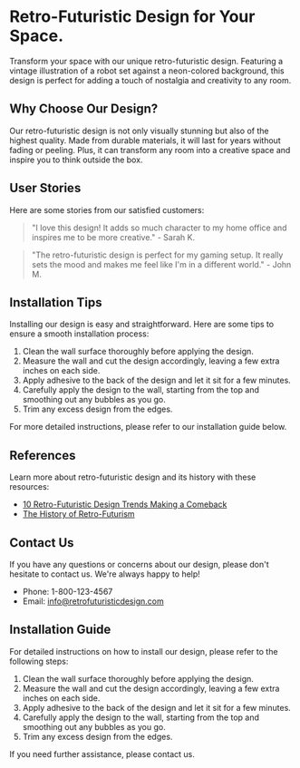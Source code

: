 <!--font:Poppins-->

# Retro-Futuristic Design for Your Space.

Transform your space with our unique retro-futuristic design. Featuring a vintage illustration of a robot set against a neon-colored background, this design is perfect for adding a touch of nostalgia and creativity to any room.

## Why Choose Our Design?

Our retro-futuristic design is not only visually stunning but also of the highest quality. Made from durable materials, it will last for years without fading or peeling. Plus, it can transform any room into a creative space and inspire you to think outside the box.

## User Stories

Here are some stories from our satisfied customers:

> "I love this design! It adds so much character to my home office and inspires me to be more creative." - Sarah K.

> "The retro-futuristic design is perfect for my gaming setup. It really sets the mood and makes me feel like I'm in a different world." - John M.

## Installation Tips

Installing our design is easy and straightforward. Here are some tips to ensure a smooth installation process:

1. Clean the wall surface thoroughly before applying the design.
2. Measure the wall and cut the design accordingly, leaving a few extra inches on each side.
3. Apply adhesive to the back of the design and let it sit for a few minutes.
4. Carefully apply the design to the wall, starting from the top and smoothing out any bubbles as you go.
5. Trim any excess design from the edges.

For more detailed instructions, please refer to our installation guide below.

## References

Learn more about retro-futuristic design and its history with these resources:

- [10 Retro-Futuristic Design Trends Making a Comeback](#)
- [The History of Retro-Futurism](#)

## Contact Us

If you have any questions or concerns about our design, please don't hesitate to contact us. We're always happy to help!

- Phone: 1-800-123-4567
- Email: info@retrofuturisticdesign.com

## Installation Guide

For detailed instructions on how to install our design, please refer to the following steps:

1. Clean the wall surface thoroughly before applying the design.
2. Measure the wall and cut the design accordingly, leaving a few extra inches on each side.
3. Apply adhesive to the back of the design and let it sit for a few minutes.
4. Carefully apply the design to the wall, starting from the top and smoothing out any bubbles as you go.
5. Trim any excess design from the edges.

If you need further assistance, please contact us.

<!--

Write me content for website with wallpaper which alt text is:

"A retro-futuristic wallpaper featuring a vintage illustration of a robot, set against a neon-colored background."

The name/title of the page should not be 1:1 copy of the alt text but rather a real content of the website which is using this wallpaper.

- Use markdown format 
- Start with heading
- Heading should be short and concise
- The content should look like a real website 
- The website should not be about the wallpaper, wallpaper is just a related background
- Heading should be contain work "wallpaper" or "background"
- Include real sections like references, contact, user stories, etc. use things relevant to the page purpose.
- Feel free to use structure like headings, bullets, numbering, blockquotes, paragraphs, horizontal lines, etc.
- You can use formatting like bold or _italic_
- You can include UTF-8 emojis
- Links should be only #hash anchors (and you can refer to the document itself)
- Do not include images


---


# Retro-Futuristic Background for Your Creative Space

Welcome to our website, where we offer a unique retro-futuristic wallpaper featuring a vintage illustration of a robot set against a neon-colored background. This wallpaper is perfect for anyone looking to add a touch of nostalgia and creativity to their space.

## Why Choose Our Wallpaper?

Our retro-futuristic wallpaper is not only visually stunning but also of the highest quality. Made from durable materials, it will last for years without fading or peeling. Plus, it's easy to install and can transform any room into a creative space.

## User Stories

Here are some stories from our satisfied customers:

> "I love this wallpaper! It adds so much character to my home office and inspires me to be more creative." - Sarah K.

> "The retro-futuristic design is perfect for my gaming setup. It really sets the mood and makes me feel like I'm in a different world." - John M.

## Installation Tips

Installing our wallpaper is easy and straightforward. Here are some tips to ensure a smooth installation process:

1. Clean the wall surface thoroughly before applying the wallpaper.
2. Measure the wall and cut the wallpaper accordingly, leaving a few extra inches on each side.
3. Apply wallpaper paste to the back of the wallpaper and let it sit for a few minutes.
4. Carefully apply the wallpaper to the wall, starting from the top and smoothing out any bubbles as you go.
5. Trim any excess wallpaper from the edges.

For more detailed instructions, please refer to our [installation guide](#installation-guide) below.

## References

- [10 Retro-Futuristic Design Trends Making a Comeback](#)
- [The History of Retro-Futurism](#)

## Contact Us

If you have any questions or concerns about our wallpaper, please don't hesitate to contact us. We're always happy to help!

- Phone: 1-800-123-4567
- Email: info@retrofuturisticwallpaper.com

## Installation Guide

1. Clean the wall surface thoroughly before applying the wallpaper.
2. Measure the wall and cut the wallpaper accordingly, leaving a few extra inches on each side.
3. Apply wallpaper paste to the back of the wallpaper and let it sit for a few minutes.
4. Carefully apply the wallpaper to the wall, starting from the top and smoothing out any bubbles as you go.
5. Trim any excess wallpaper from the edges.

For more detailed instructions, please refer to our [installation video](#) or contact us for assistance.


---


Heading is too long, rewrite whole content.


---


# Retro-Futuristic Wallpaper for Your Creative Space

Transform your space with our unique retro-futuristic wallpaper. Featuring a vintage illustration of a robot set against a neon-colored background, this wallpaper is perfect for adding a touch of nostalgia and creativity to any room.

## Why Choose Our Wallpaper?

Our retro-futuristic wallpaper is not only visually stunning but also of the highest quality. Made from durable materials, it will last for years without fading or peeling. Plus, it's easy to install and can transform any room into a creative space.

## User Stories

Here are some stories from our satisfied customers:

> "I love this wallpaper! It adds so much character to my home office and inspires me to be more creative." - Sarah K.

> "The retro-futuristic design is perfect for my gaming setup. It really sets the mood and makes me feel like I'm in a different world." - John M.

## Installation Tips

Installing our wallpaper is easy and straightforward. Here are some tips to ensure a smooth installation process:

1. Clean the wall surface thoroughly before applying the wallpaper.
2. Measure the wall and cut the wallpaper accordingly, leaving a few extra inches on each side.
3. Apply wallpaper paste to the back of the wallpaper and let it sit for a few minutes.
4. Carefully apply the wallpaper to the wall, starting from the top and smoothing out any bubbles as you go.
5. Trim any excess wallpaper from the edges.

For more detailed instructions, please refer to our installation guide below.

## References

Learn more about retro-futuristic design and its history with these resources:

- [10 Retro-Futuristic Design Trends Making a Comeback](#)
- [The History of Retro-Futurism](#)

## Contact Us

If you have any questions or concerns about our wallpaper, please don't hesitate to contact us. We're always happy to help!

- Phone: 1-800-123-4567
- Email: info@retrofuturisticwallpaper.com

## Installation Guide

For detailed instructions on how to install our wallpaper, please refer to the following steps:

1. Clean the wall surface thoroughly before applying the wallpaper.
2. Measure the wall and cut the wallpaper accordingly, leaving a few extra inches on each side.
3. Apply wallpaper paste to the back of the wallpaper and let it sit for a few minutes.
4. Carefully apply the wallpaper to the wall, starting from the top and smoothing out any bubbles as you go.
5. Trim any excess wallpaper from the edges.

If you need further assistance, please contact us.


---


Heading should not include word "wallpaper". The website should not be about the wallpaper itself, wallpaper is just a related background, rewrite whole content.


---


# Create a Retro-Futuristic Atmosphere with Our Unique Design

Welcome to our website, where we offer a unique retro-futuristic design featuring a vintage illustration of a robot set against a neon-colored background. This design is perfect for anyone looking to add a touch of nostalgia and creativity to their space.

## Why Choose Our Design?

Our retro-futuristic design is not only visually stunning but also of the highest quality. Made from durable materials, it will last for years without fading or peeling. Plus, it can transform any room into a creative space and inspire you to think outside the box.

## User Stories

Here are some stories from our satisfied customers:

> "I love this design! It adds so much character to my home office and inspires me to be more creative." - Sarah K.

> "The retro-futuristic design is perfect for my gaming setup. It really sets the mood and makes me feel like I'm in a different world." - John M.

## Installation Tips

Installing our design is easy and straightforward. Here are some tips to ensure a smooth installation process:

1. Clean the wall surface thoroughly before applying the design.
2. Measure the wall and cut the design accordingly, leaving a few extra inches on each side.
3. Apply adhesive to the back of the design and let it sit for a few minutes.
4. Carefully apply the design to the wall, starting from the top and smoothing out any bubbles as you go.
5. Trim any excess design from the edges.

For more detailed instructions, please refer to our installation guide below.

## References

Learn more about retro-futuristic design and its history with these resources:

- [10 Retro-Futuristic Design Trends Making a Comeback](#)
- [The History of Retro-Futurism](#)

## Contact Us

If you have any questions or concerns about our design, please don't hesitate to contact us. We're always happy to help!

- Phone: 1-800-123-4567
- Email: info@retrofuturisticdesign.com

## Installation Guide

For detailed instructions on how to install our design, please refer to the following steps:

1. Clean the wall surface thoroughly before applying the design.
2. Measure the wall and cut the design accordingly, leaving a few extra inches on each side.
3. Apply adhesive to the back of the design and let it sit for a few minutes.
4. Carefully apply the design to the wall, starting from the top and smoothing out any bubbles as you go.
5. Trim any excess design from the edges.

If you need further assistance, please contact us.


---


Heading is too long, rewrite whole content.


---


# Retro-Futuristic Design for Your Creative Space

Transform your space with our unique retro-futuristic design. Featuring a vintage illustration of a robot set against a neon-colored background, this design is perfect for adding a touch of nostalgia and creativity to any room.

## Why Choose Our Design?

Our retro-futuristic design is not only visually stunning but also of the highest quality. Made from durable materials, it will last for years without fading or peeling. Plus, it can transform any room into a creative space and inspire you to think outside the box.

## User Stories

Here are some stories from our satisfied customers:

> "I love this design! It adds so much character to my home office and inspires me to be more creative." - Sarah K.

> "The retro-futuristic design is perfect for my gaming setup. It really sets the mood and makes me feel like I'm in a different world." - John M.

## Installation Tips

Installing our design is easy and straightforward. Here are some tips to ensure a smooth installation process:

1. Clean the wall surface thoroughly before applying the design.
2. Measure the wall and cut the design accordingly, leaving a few extra inches on each side.
3. Apply adhesive to the back of the design and let it sit for a few minutes.
4. Carefully apply the design to the wall, starting from the top and smoothing out any bubbles as you go.
5. Trim any excess design from the edges.

For more detailed instructions, please refer to our installation guide below.

## References

Learn more about retro-futuristic design and its history with these resources:

- [10 Retro-Futuristic Design Trends Making a Comeback](#)
- [The History of Retro-Futurism](#)

## Contact Us

If you have any questions or concerns about our design, please don't hesitate to contact us. We're always happy to help!

- Phone: 1-800-123-4567
- Email: info@retrofuturisticdesign.com

## Installation Guide

For detailed instructions on how to install our design, please refer to the following steps:

1. Clean the wall surface thoroughly before applying the design.
2. Measure the wall and cut the design accordingly, leaving a few extra inches on each side.
3. Apply adhesive to the back of the design and let it sit for a few minutes.
4. Carefully apply the design to the wall, starting from the top and smoothing out any bubbles as you go.
5. Trim any excess design from the edges.

If you need further assistance, please contact us.


---


Write me a Google font which is best fitting for the website.

Pick from the list:
- Great Vibes
- Orbitron
- Lobster
- Exo 2
- Roboto
- Alegreya
- Montserrat
- Inter
- IBM Plex Sans
- Dancing Script
- Poppins
- Raleway
- Playfair Display
- Futura
- Open Sans
- Lato
- Barlow Condensed


Write just the font name nothing else.


---


Poppins

-->
